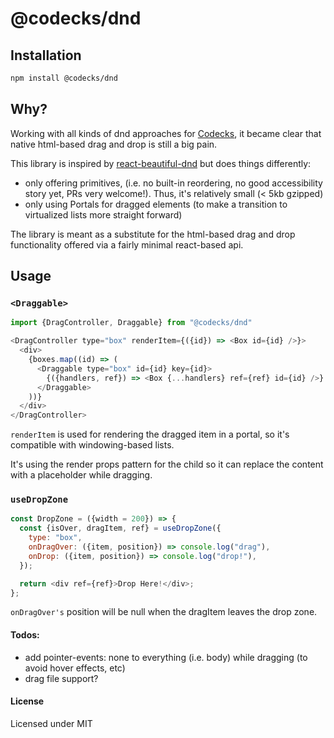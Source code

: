 # @codecks/dnd

## Installation

```bash
npm install @codecks/dnd
```

## Why?

Working with all kinds of dnd approaches for [Codecks](https://www.codecks.io), it became clear that native html-based drag and drop is still a big pain.

This library is inspired by [react-beautiful-dnd](https://github.com/atlassian/react-beautiful-dnd) but does things differently:

- only offering primitives, (i.e. no built-in reordering, no good accessibility story yet, PRs very welcome!). Thus, it's relatively small (< 5kb gzipped)
- only using Portals for dragged elements (to make a transition to virtualized lists more straight forward)

The library is meant as a substitute for the html-based drag and drop functionality offered via a fairly minimal react-based api.

## Usage

### `<Draggable>`

```js
import {DragController, Draggable} from "@codecks/dnd"

<DragController type="box" renderItem={({id}) => <Box id={id} />}>
  <div>
    {boxes.map((id) => (
      <Draggable type="box" id={id} key={id}>
        {({handlers, ref}) => <Box {...handlers} ref={ref} id={id} />}
      </Draggable>
    ))}
  </div>
</DragController>
```

`renderItem` is used for rendering the dragged item in a portal, so it's compatible with windowing-based lists.

It's using the render props pattern for the child so it can replace the content with a placeholder while dragging.

### `useDropZone`

```js
const DropZone = ({width = 200}) => {
  const {isOver, dragItem, ref} = useDropZone({
    type: "box",
    onDragOver: ({item, position}) => console.log("drag"),
    onDrop: ({item, position}) => console.log("drop!"),
  });

  return <div ref={ref}>Drop Here!</div>;
};
```

`onDragOver's` position will be null when the dragItem leaves the drop zone.

#### Todos:

- add pointer-events: none to everything (i.e. body) while dragging (to avoid hover effects, etc)
- drag file support?

#### License

Licensed under MIT
